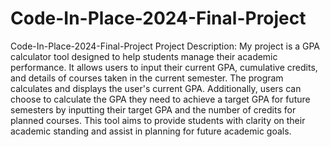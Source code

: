 # Code-In-Place-2024-Final-Project
Code-In-Place-2024-Final-Project
Project Description:
My project is a GPA calculator tool designed to help students manage their academic performance. It allows users to input their current GPA, cumulative credits, and details of courses taken in the current semester. The program calculates and displays the user's current GPA. Additionally, users can choose to calculate the GPA they need to achieve a target GPA for future semesters by inputting their target GPA and the number of credits for planned courses. This tool aims to provide students with clarity on their academic standing and assist in planning for future academic goals.
